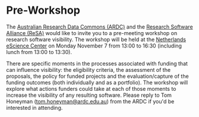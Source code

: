# Pre-Workshop
The [Australian Research Data Commons (ARDC)](https://ardc.edu.au/) and the [Research Software Alliance (ReSA)](https://www.researchsoft.org/) would like to invite you to a pre-meeting workshop on research software visibility. The workshop will be held at the [Netherlands eScience Center](https://www.google.com/maps/place/Netherlands+eScience+Center/@52.356719,4.9568783,15z/data=!4m5!3m4!1s0x0:0x7c1ae2f2d3375410!8m2!3d52.356719!4d4.9568783) on Monday November 7 from 13:00 to 16:30 (including lunch from 13:00 to 13:30). 
 
There are specific moments in the processes associated with funding that can influence visibility: the eligibility criteria, the assessment of the proposals, the policy for funded projects and the evaluation/capture of the funding outcomes (both individually and as a portfolio). The workshop will explore what actions funders could take at each of those moments to increase the visibility of any resulting software. Please reply to Tom Honeyman (tom.honeyman@ardc.edu.au) from the ARDC if you'd be interested in attending. 

